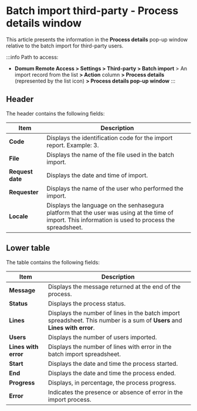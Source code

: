 # Batch import third-party - Process details window

This article presents the information in the **Process details** pop-up window relative to the batch import for third-party users.

:::info
Path to access: 

* **Domum Remote Access > Settings > Third-party > Batch import** > An import record from the list **> Action** column **> Process details** (represented by the list icon) **> Process details pop-up window**
:::

## Header
The header contains the following fields:


| Item | Description |
| --- | --- |
| **Code** | Displays the identification code for the import report. Example: 3. |
| **File** | Displays the name of the file used in the batch import. |
| **Request date** | Displays the date and time of import. |
| **Requester** | Displays the name of the user who performed the import. |
| **Locale** | Displays the language on the senhasegura platform that the user was using at the time of import. This information is used to process the spreadsheet.  |

## Lower table
The table contains the following fields:


| Item | Description |
| --- | --- |
| **Message** | Displays the message returned at the end of the process. |
| **Status** | Displays the process status.  |
| **Lines** | Displays the number of lines in the batch import spreadsheet. This number is a sum of **Users** and **Lines with error**. |
| **Users** | Displays the number of users imported.  |
| **Lines with error** | Displays the number of lines with error in the batch import spreadsheet. |
| **Start** | Displays the date and time the process started. |
| **End** | Displays the date and time the process ended. |
| **Progress** | Displays, in percentage, the process progress.  |
| **Error** | Indicates the presence or absence of error in the import process. |


